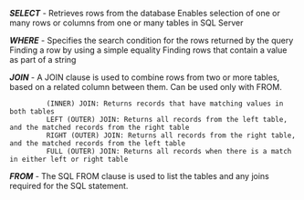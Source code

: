 ***SELECT*** - Retrieves rows from the database
               Enables selection of one or many rows or columns from one or many tables in SQL Server
               
***WHERE*** - Specifies the search condition for the rows returned by the query
              Finding a row by using a simple equality
              Finding rows that contain a value as part of a string
              
***JOIN*** - A JOIN clause is used to combine rows from two or more tables, based on a related column between them. Can be used only with FROM.
             
             (INNER) JOIN: Returns records that have matching values in both tables
             LEFT (OUTER) JOIN: Returns all records from the left table, and the matched records from the right table
             RIGHT (OUTER) JOIN: Returns all records from the right table, and the matched records from the left table
             FULL (OUTER) JOIN: Returns all records when there is a match in either left or right table
             
***FROM*** - The SQL FROM clause is used to list the tables and any joins required for the SQL statement.
